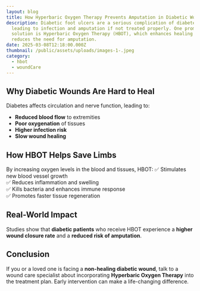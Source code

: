 ```yaml
---
layout: blog
title: How Hyperbaric Oxygen Therapy Prevents Amputation in Diabetic Wound Care
description: Diabetic foot ulcers are a serious complication of diabetes, often
  leading to infection and amputation if not treated properly. One promising
  solution is Hyperbaric Oxygen Therapy (HBOT), which enhances healing and
  reduces the need for amputation.
date: 2025-03-08T12:18:00.000Z
thumbnail: /public/assets/uploads/images-1-.jpeg
category:
  - hbot
  - woundCare
---
```

## Why Diabetic Wounds Are Hard to Heal
Diabetes affects circulation and nerve function, leading to:
- **Reduced blood flow** to extremities
- **Poor oxygenation** of tissues
- **Higher infection risk**
- **Slow wound healing**

## How HBOT Helps Save Limbs
By increasing oxygen levels in the blood and tissues, HBOT:
✅ Stimulates new blood vessel growth  
✅ Reduces inflammation and swelling  
✅ Kills bacteria and enhances immune response  
✅ Promotes faster tissue regeneration  

## Real-World Impact
Studies show that **diabetic patients** who receive HBOT experience a **higher wound closure rate** and a **reduced risk of amputation**.

## Conclusion
If you or a loved one is facing a **non-healing diabetic wound**, talk to a wound care specialist about incorporating **Hyperbaric Oxygen Therapy** into the treatment plan. Early intervention can make a life-changing difference.
